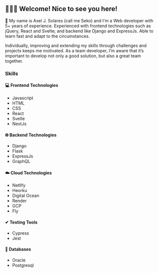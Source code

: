 ## 🙋🏻‍♂️ Welcome! Nice to see you here!

🦉 My name is Axel J. Solares (call me Seko) and I'm a Web developer
with 5+ years of experience. Experienced with
frontend technologies such as jQuery, React and Svelte; and
backend like Django and ExpressJs. Able to learn fast and
adapt to the circumstances.

Individually, improving and extending my skills through
challenges and projects keeps me motivated. As a team
developer, I’m aware that it’s important to develop not only a
good solution, but also a great team together.

### Skills

#### 💻 Frontend Technologies
- Javascript
- HTML
- CSS
- React
- Svelte
- NextJs

#### 🌐 Backend Technologies
- Django
- Flask
- ExpressJs
- GraphQL

#### ☁️ Cloud Technologies
- Netlify
- Heorku
- Digital Ocean
- Render
- GCP
- Fly

#### ✔ Testing Tools
- Cypress
- Jest

#### 💽 Databases
- Oracle
- Postgresql
